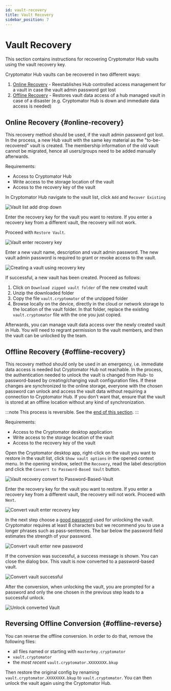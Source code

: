 ```yaml
---
id: vault-recovery
title: Vault Recovery
sidebar_position: 7
---
```


# Vault Recovery

This section contains instructions for recovering Cryptomator Hub vaults using the vault recovery key.

Cryptomator Hub vaults can be recovered in two different ways:

1. [Online Recovery](#online-recovery) - Reestablishes Hub controlled access management for a vault in case the vault admin password got lost
2. [Offline Recovery](#offline-recovery) - Restores vault data access of a hub managed vault in case of a disaster (e.g. Cryptomator Hub is down and immediate data access is needed)

## Online Recovery {#online-recovery}

This recovery method should be used, if the vault admin password got lost.
In the process, a new Hub vault with the same key material as the "to-be-recovered" vault is created.
The membership information of the old vault cannot be migrated, hence all users/groups need to be added manually afterwards.

Requirements:

* Access to Cryptomator Hub
* Write access to the storage location of the vault
* Access to the recovery key of the vault

In Cryptomator Hub navigate to the vault list, click `Add` and `Recover Existing`

![Vault list add drop down](../../static/img/hub/vault-onlinerecovery-step1.png)

Enter the recovery key for the vault you want to restore. If you enter a recovery key from a different vault, the recovery will not work.

Proceed with `Restore Vault`.

![Vault enter recovery key](../../static/img/hub/vault-onlinerecovery-step2.png)

Enter a new vault name, description and vault admin password. The new vault admin password is required to grant or revoke access to the vault.

![Creating a vault using recovery key](../../static/img/hub/vault-onlinerecovery-step3.png)

If successful, a new vault has been created. Proceed as follows:

1. Click on `Download zipped vault folder` of the new created vault
2. Unzip the downloaded folder
3. Copy the file `vault.cryptomator` of the unzipped folder
4. Browse locally on the device, directly in the cloud or network storage to the location of the vault folder. In that folder, replace the existing `vault.cryptomator` file with the one you just copied.

Afterwards, you can manage vault data access over the newly created vault in Hub.
You will need to regrant permission to the vault members, and then the vault can be unlocked by the team.

## Offline Recovery {#offline-recovery}

This recovery method should only be used in an emergency, i.e. immediate data access is needed but Cryptomator Hub not reachable.
In the process, the authentication needed to unlock the vault is changed from Hub- to password-based by creating/changing vault configuration files.
If these changes are synchronized to the online storage, everyone with the chosen password can unlock and access the vault data without requiring a connection to Cryptomator Hub.
If you don't want that, ensure that the vault is stored at an offline location without any kind of synchronization.

:::note
This process is reversible. See the [end of this section](#offline-reverse).
:::

Requirements:

* Access to the Cryptomator desktop application
* Write access to the storage location of the vault
* Access to the recovery key of the vault

Open the Cryptomator desktop app,  right-click on the vault you want to restore in the vault list, click `Show vault options` in the opened context menu.
In the opening window, select the `Recovery`, read the label description and click the `Convert to Password-Based Vault` button.

![Vault recovery convert to Password-Based-Vault](../../static/img/hub/vault-offlinerecovery-step1.png)

Enter the recovery key for the vault you want to restore. If you enter a recovery key from a different vault, the recovery will not work. Proceed with `Next`.

![Convert vault enter recovery key](../../static/img/hub/vault-offlinerecovery-step2.png)

In the next step choose a [good password](../security/best-practices#good-passwords) used for unlocking the vault.
Cryptomator requires at least 8 characters but we recommend you to use a longer phrases such as pass-sentences.
The bar below the password field estimates the strength of your password.

![Convert vault enter new password](../../static/img/hub/vault-offlinerecovery-step3.png)

If the conversion was successful, a success message is shown.
You can close the dialog box.
This vault is now converted to a password-based vault.

![Convert vault successful](../../static/img/hub/vault-offlinerecovery-step4.png)

After the conversion, when unlocking the vault, you are prompted for a password and only the one chosen in the previous step leads to a successful unlock.

![Unlock converted Vault](../../static/img/hub/vault-offlinerecovery-step5.png)

## Reversing Offline Conversion {#offline-reverse}

You can reverse the offline conversion.
In order to do that, remove the following files:

* all files named or starting with `masterkey.cryptomator`
* `vault.cryptomator`
* the *most recent* `vault.cryptomator.XXXXXXXX.bkup`

Then restore the original config by renaming `vault.cryptomator.XXXXXXXX.bkup` to `vault.cryptomator`.
You can then unlock the vault again using the Cryptomator Hub.
